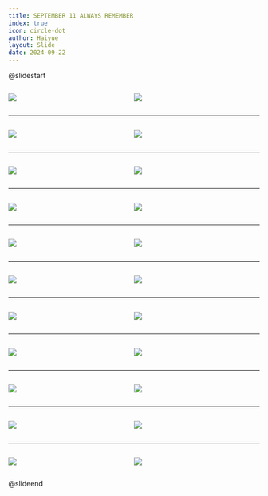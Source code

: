 ```yaml
---
title: SEPTEMBER 11 ALWAYS REMEMBER
index: true
icon: circle-dot
author: Haiyue
layout: Slide
date: 2024-09-22
---
```

 
@slidestart

<div style="display:flex">
<div style="flex:1">

![](https://raw.githubusercontent.com/yclord/reading/refs/heads/master/english/Level-R/SEPTEMBER%2011%20ALWAYS%20REMEMBER/001.webp)
</div>
<div style="flex:1">

![](https://raw.githubusercontent.com/yclord/reading/refs/heads/master/english/Level-R/SEPTEMBER%2011%20ALWAYS%20REMEMBER/002.webp)
</div>
</div>

---

<div style="display:flex">
<div style="flex:1">

![](https://raw.githubusercontent.com/yclord/reading/refs/heads/master/english/Level-R/SEPTEMBER%2011%20ALWAYS%20REMEMBER/003.webp)
</div>
<div style="flex:1">

![](https://raw.githubusercontent.com/yclord/reading/refs/heads/master/english/Level-R/SEPTEMBER%2011%20ALWAYS%20REMEMBER/004.webp)
</div>
</div>

---

<div style="display:flex">
<div style="flex:1">

![](https://raw.githubusercontent.com/yclord/reading/refs/heads/master/english/Level-R/SEPTEMBER%2011%20ALWAYS%20REMEMBER/005.webp)
</div>
<div style="flex:1">

![](https://raw.githubusercontent.com/yclord/reading/refs/heads/master/english/Level-R/SEPTEMBER%2011%20ALWAYS%20REMEMBER/006.webp)
</div>
</div>

---

<div style="display:flex">
<div style="flex:1">

![](https://raw.githubusercontent.com/yclord/reading/refs/heads/master/english/Level-R/SEPTEMBER%2011%20ALWAYS%20REMEMBER/007.webp)
</div>
<div style="flex:1">

![](https://raw.githubusercontent.com/yclord/reading/refs/heads/master/english/Level-R/SEPTEMBER%2011%20ALWAYS%20REMEMBER/008.webp)
</div>
</div>

---

<div style="display:flex">
<div style="flex:1">

![](https://raw.githubusercontent.com/yclord/reading/refs/heads/master/english/Level-R/SEPTEMBER%2011%20ALWAYS%20REMEMBER/009.webp)
</div>
<div style="flex:1">

![](https://raw.githubusercontent.com/yclord/reading/refs/heads/master/english/Level-R/SEPTEMBER%2011%20ALWAYS%20REMEMBER/010.webp)
</div>
</div>

---

<div style="display:flex">
<div style="flex:1">

![](https://raw.githubusercontent.com/yclord/reading/refs/heads/master/english/Level-R/SEPTEMBER%2011%20ALWAYS%20REMEMBER/011.webp)
</div>
<div style="flex:1">

![](https://raw.githubusercontent.com/yclord/reading/refs/heads/master/english/Level-R/SEPTEMBER%2011%20ALWAYS%20REMEMBER/012.webp)
</div>
</div>

---

<div style="display:flex">
<div style="flex:1">

![](https://raw.githubusercontent.com/yclord/reading/refs/heads/master/english/Level-R/SEPTEMBER%2011%20ALWAYS%20REMEMBER/013.webp)
</div>
<div style="flex:1">

![](https://raw.githubusercontent.com/yclord/reading/refs/heads/master/english/Level-R/SEPTEMBER%2011%20ALWAYS%20REMEMBER/014.webp)
</div>
</div>

---

<div style="display:flex">
<div style="flex:1">

![](https://raw.githubusercontent.com/yclord/reading/refs/heads/master/english/Level-R/SEPTEMBER%2011%20ALWAYS%20REMEMBER/015.webp)
</div>
<div style="flex:1">

![](https://raw.githubusercontent.com/yclord/reading/refs/heads/master/english/Level-R/SEPTEMBER%2011%20ALWAYS%20REMEMBER/016.webp)
</div>
</div>

---

<div style="display:flex">
<div style="flex:1">

![](https://raw.githubusercontent.com/yclord/reading/refs/heads/master/english/Level-R/SEPTEMBER%2011%20ALWAYS%20REMEMBER/017.webp)
</div>
<div style="flex:1">

![](https://raw.githubusercontent.com/yclord/reading/refs/heads/master/english/Level-R/SEPTEMBER%2011%20ALWAYS%20REMEMBER/018.webp)
</div>
</div>

---

<div style="display:flex">
<div style="flex:1">

![](https://raw.githubusercontent.com/yclord/reading/refs/heads/master/english/Level-R/SEPTEMBER%2011%20ALWAYS%20REMEMBER/019.webp)
</div>
<div style="flex:1">

![](https://raw.githubusercontent.com/yclord/reading/refs/heads/master/english/Level-R/SEPTEMBER%2011%20ALWAYS%20REMEMBER/020.webp)
</div>
</div>

---

<div style="display:flex">
<div style="flex:1">

![](https://raw.githubusercontent.com/yclord/reading/refs/heads/master/english/Level-R/SEPTEMBER%2011%20ALWAYS%20REMEMBER/021.webp)
</div>
<div style="flex:1">

![](https://raw.githubusercontent.com/yclord/reading/refs/heads/master/english/Level-R/SEPTEMBER%2011%20ALWAYS%20REMEMBER/022.webp)
</div>
</div>

@slideend